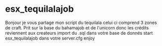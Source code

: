# esx_tequilalajob
Bonjour je vous partage mon script du tequilala celui ci comprend 3 zones de craft. Prit sur la base du bahamajob et de l'unicorn donc les crédits reviennent aux createurs
import du .sql dans votre base de donnés
start esx_tequilalajob dans votre server.cfg
enjoy

